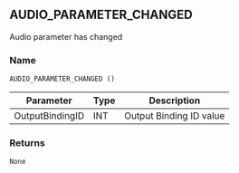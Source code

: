 ## AUDIO\_PARAMETER\_CHANGED


Audio parameter has changed


### Name

`AUDIO_PARAMETER_CHANGED ()`


| Parameter       | Type | Description             |
| --------------- | ---- | ----------------------- |
| OutputBindingID | INT  | Output Binding ID value |


### Returns

`None`